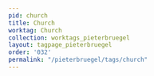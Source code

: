 ```yaml
---
pid: church
title: Church
worktag: Church
collection: worktags_pieterbruegel
layout: tagpage_pieterbruegel
order: '032'
permalink: "/pieterbruegel/tags/church"
---
```

